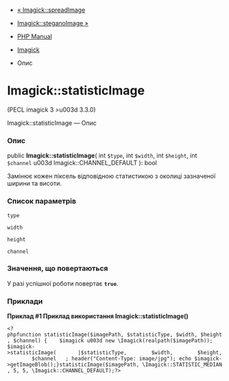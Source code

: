 - [« Imagick::spreadImage](imagick.spreadimage.md)
- [Imagick::steganoImage »](imagick.steganoimage.md)

- [PHP Manual](index.md)
- [Imagick](class.imagick.md)
- Опис

# Imagick::statisticImage

(PECL imagick 3 \>u003d 3.3.0)

Imagick::statisticImage — Опис

### Опис

public **Imagick::statisticImage**(
int `$type`,
int `$width`,
int `$height`,
int `$channel` u003d Imagick::CHANNEL_DEFAULT
): bool

Замінює кожен піксель відповідною статистикою з околиці
зазначеної ширини та висоти.

### Список параметрів

`type`

`width`

`height`

`channel`

### Значення, що повертаються

У разі успішної роботи повертає **`true`**.

### Приклади

**Приклад #1 Приклад використання **Imagick::statisticImage()****

` <?phpfunction statisticImage($imagePath, $statisticType, $width, $height, $channel) {    $imagick u003d new \Imagick(realpath($imagePath)); $imagick->statisticImage(       |$statisticType,        $width,        $height,        $channel   ; header("Content-Type: image/jpg"); echo $imagick->getImageBlob();}statisticImage($imagePath, \Imagick::STATISTIC_MEDIAN, 5, 5, \Imagick::CHANNEL_DEFAULT);?> `

